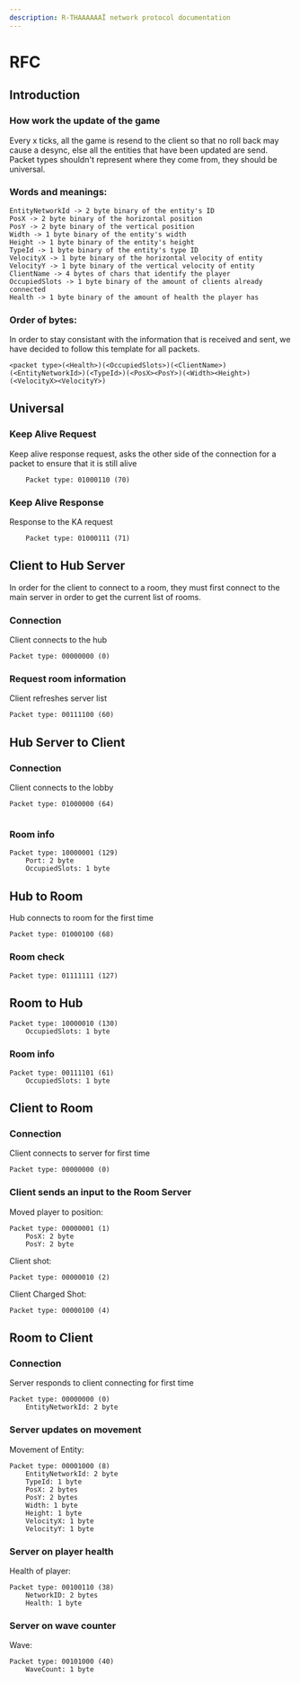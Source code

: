 ```yaml
---
description: R-THAAAAAAÏ network protocol documentation
---
```


# RFC

## Introduction

### How work the update of the game

Every x ticks, all the game is resend to the client so that no roll back may cause a desync, else all the entities that have been updated are send. Packet types shouldn't represent where they come from, they should be universal.

### Words and meanings:

```
EntityNetworkId -> 2 byte binary of the entity's ID
PosX -> 2 byte binary of the horizontal position
PosY -> 2 byte binary of the vertical position
Width -> 1 byte binary of the entity's width
Height -> 1 byte binary of the entity's height
TypeId -> 1 byte binary of the entity's type ID
VelocityX -> 1 byte binary of the horizontal velocity of entity
VelocityY -> 1 byte binary of the vertical velocity of entity
ClientName -> 4 bytes of chars that identify the player
OccupiedSlots -> 1 byte binary of the amount of clients already connected
Health -> 1 byte binary of the amount of health the player has
```

### Order of bytes:

In order to stay consistant with the information that is received and sent, we have decided to follow this template for all packets.

```
<packet type>(<Health>)(<OccupiedSlots>)(<ClientName>)(<EntityNetworkId>)(<TypeId>)(<PosX><PosY>)(<Width><Height>)(<VelocityX><VelocityY>)
```

## Universal

### Keep Alive Request

Keep alive response request, asks the other side of the connection for a packet to ensure that it is still alive

```
    Packet type: 01000110 (70)
```

### Keep Alive Response

Response to the KA request

```
    Packet type: 01000111 (71)
```

## Client to Hub Server

In order for the client to connect to a room, they must first connect to the main server in order to get the current list of rooms.

### Connection

Client connects to the hub

```
Packet type: 00000000 (0)
```

### Request room information

Client refreshes server list

```
Packet type: 00111100 (60)
```

## Hub Server to Client

### Connection

Client connects to the lobby

```
Packet type: 01000000 (64)
    
```

### Room info

```
Packet type: 10000001 (129)
    Port: 2 byte
    OccupiedSlots: 1 byte
```

## Hub to Room

Hub connects to room for the first time

```
Packet type: 01000100 (68)
```

### Room check

```
Packet type: 01111111 (127)
```

## Room to Hub

```
Packet type: 10000010 (130)
    OccupiedSlots: 1 byte
```

### Room info

```
Packet type: 00111101 (61)
    OccupiedSlots: 1 byte
```

## Client to Room

### Connection

Client connects to server for first time

```
Packet type: 00000000 (0)
```

### Client sends an input to the Room Server

Moved player to position:

```
Packet type: 00000001 (1)
    PosX: 2 byte
    PosY: 2 byte
```

Client shot:

```
Packet type: 00000010 (2)
```

Client Charged Shot:

```
Packet type: 00000100 (4)
```

## Room to Client

### Connection

Server responds to client connecting for first time

```
Packet type: 00000000 (0)
    EntityNetworkId: 2 byte
```

### Server updates on movement

Movement of Entity:

```
Packet type: 00001000 (8)
    EntityNetworkId: 2 byte
    TypeId: 1 byte
    PosX: 2 bytes
    PosY: 2 bytes
    Width: 1 byte
    Height: 1 byte
    VelocityX: 1 byte
    VelocityY: 1 byte
```

### Server on player health

Health of player:

```
Packet type: 00100110 (38)
    NetworkID: 2 bytes
    Health: 1 byte
```

### Server on wave counter

Wave:

```
Packet type: 00101000 (40)
    WaveCount: 1 byte
```
